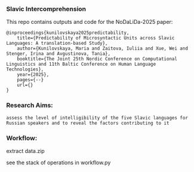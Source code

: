 ### Slavic Intercomprehension
This repo contains outputs and code for the NoDaLiDa-2025 paper:

```angular2html
@inproceedings{kunilovskaya2025predictability,
	title={Predictability of Microsyntactic Units across Slavic Languages: A translation-based Study},
	author={Kunilovskaya, Maria and Zaitova, Iuliia and Xue, Wei and Stenger, Irina and Avgustinova, Tania},
	booktitle={The Joint 25th Nordic Conference on Computational Linguistics and 11th Baltic Conference on Human Language Technologies},
	year={2025},
	pages={--}
	url={}
}
```



### Research Aims:
``assess the level of intelligibility of the five Slavic languages for Russian speakers and to reveal the factors contributing to it``


### Workflow:

extract data.zip

see the stack of operations in workflow.py
